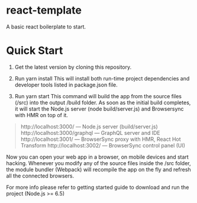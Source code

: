 # react-template
A basic react boilerplate to start.

# Quick Start
1. Get the latest version by cloning this repository.

2. Run yarn install
This will install both run-time project dependencies and developer tools listed in package.json file.

3. Run yarn start
This command will build the app from the source files (/src) into the output /build folder. As soon as the initial build completes, it will start the Node.js server (node build/server.js) and Browsersync with HMR on top of it.

> http://localhost:3000/ — Node.js server (build/server.js)
> http://localhost:3000/graphql — GraphQL server and IDE
> http://localhost:3001/ — BrowserSync proxy with HMR, React Hot Transform
> http://localhost:3002/ — BrowserSync control panel (UI)

Now you can open your web app in a browser, on mobile devices and start hacking. Whenever you modify any of the source files inside the /src folder, the module bundler (Webpack) will recompile the app on the fly and refresh all the connected browsers.

For more info please refer to getting started guide to download and run the project (Node.js >= 6.5)
